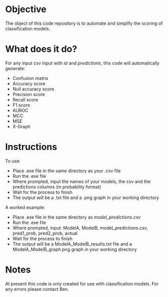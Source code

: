 # Objective
The object of this code repository is to automate and simplify the scoring of classification models.

# What does it do?
For any input csv input with *id* and *predictions*, this code will automatically generate:
    
* Confusion matrix
* Accuracy score
* Null accuracy score
* Precision score
* Recall score
* F1 score
* AUROC
* MCC
* MSE
* X-Graph

# Instructions
To use:
* Place .exe file in the same directory as your .csv file
* Run the .exe file
* Where prompted, input the names of your models, the csv and the predictions columns (in probability format)
* Wait for the process to finish
* The output will be a .txt file and a .png graph in your working directory

A worked example:
* Place .exe file in the same directory as *model_predictions.csv*
* Run the .exe file
* Where prompted, input: ModelA, ModelB, model_predictions.csv, pred1_prob, pred2_prob, actual
* Wait for the process to finish
* The output will be a ModelA_ModelB_results.txt file and a ModelA_ModelB_graph.png graph in your working directory 

# Notes
At present this code is only created for use with classification models.
For any errors please contact Ben.